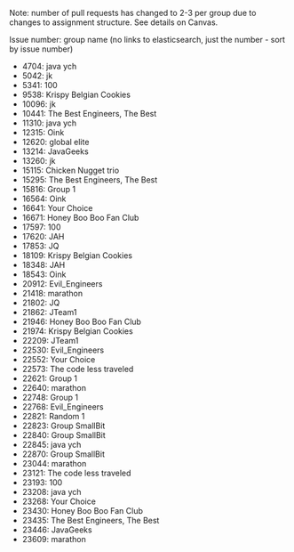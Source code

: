 Note: number of pull requests has changed to 2-3 per group due to changes to assignment structure. See details on Canvas.

Issue number: group name (no links to elasticsearch, just the number - sort by issue number)
* 4704: java ych
* 5042: jk
* 5341: 100
* 9538: Krispy Belgian Cookies
* 10096: jk
* 10441: The Best Engineers, The Best
* 11310: java ych
* 12315: Oink
* 12620: global elite
* 13214: JavaGeeks
* 13260: jk
* 15115: Chicken Nugget trio
* 15295: The Best Engineers, The Best
* 15816: Group 1
* 16564: Oink
* 16641: Your Choice
* 16671: Honey Boo Boo Fan Club
* 17597: 100
* 17620: JAH
* 17853: JQ
* 18109: Krispy Belgian Cookies
* 18348: JAH
* 18543: Oink
* 20912: Evil_Engineers
* 21418: marathon
* 21802: JQ
* 21862: JTeam1
* 21946: Honey Boo Boo Fan Club
* 21974: Krispy Belgian Cookies
* 22209: JTeam1
* 22530: Evil_Engineers
* 22552: Your Choice
* 22573: The code less traveled
* 22621: Group 1
* 22640: marathon
* 22748: Group 1
* 22768: Evil_Engineers
* 22821: Random 1
* 22823: Group SmallBit
* 22840: Group SmallBit
* 22845: java ych
* 22870: Group SmallBit
* 23044: marathon
* 23121: The code less traveled
* 23193: 100
* 23208: java ych
* 23268: Your Choice
* 23430: Honey Boo Boo Fan Club
* 23435: The Best Engineers, The Best
* 23446: JavaGeeks
* 23609: marathon
